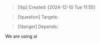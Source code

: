 
>[!tip] Created: [2024-12-10 Tue 11:55]

>[!question] Targets: 

>[!danger] Depends: 

We are using ai 